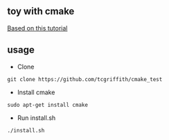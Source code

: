 ## toy with cmake

[Based on this tutorial](https://medium.com/@onur.dundar1/cmake-tutorial-585dd180109b)

## usage

- Clone

```
git clone https://github.com/tcgriffith/cmake_test
```

- Install cmake

```
sudo apt-get install cmake
```

- Run install.sh

```
./install.sh
```
